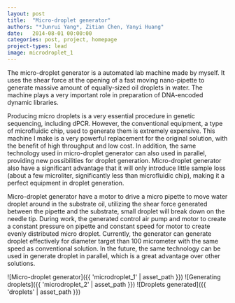 ```yaml
---
layout: post
title:  "Micro-droplet generator"
authors: "*Junrui Yang*, Zitian Chen, Yanyi Huang"
date:   2014-08-01 00:00:00
categories: post, project, homepage
project-types: lead
image: microdroplet_1
---
```


The micro-droplet generator is a automated lab machine made by myself. It uses the shear force at the opening of a fast moving nano-pipette to generate massive amount of equally-sized oil droplets in water. The machine plays a very important role in preparation of DNA-encoded dynamic libraries.

Producing micro droplets is a very essential procedure in genetic sequencing, including dPCR. However, the conventional equipment, a type of microfluidic chip, used to generate them is extremely expensive. This machine I make is a very powerful replacement for the original solution, with the benefit of high throughput and low cost. In addition, the same technology used in micro-droplet generator can also used in parallel, providing new possibilities for droplet generation. Micro-droplet generator also have a significant advantage that it will only introduce little sample loss (about a few microliter, significantly less than microfluidic chip), making it a perfect equipment in droplet generation.

Micro-droplet generator have a motor to drive a micro pipette to move water droplet around in the substrate oil, utilizing the shear force generated between the pipette and the substrate, small droplet will break down on the needle tip. During work, the generated control air pump and motor to create a constant pressure on pipette and constant speed for motor to create evenly distributed micro droplet. Currently, the generator can generate droplet effectively for diameter target than 100 micrometer with the same speed as conventional solution. In the future, the same technology can be used in generate droplet in parallel, which is a great advantage over other solutions.

![Micro-droplet generator]({{ 'microdroplet_1' | asset_path }})
![Generating droplets]({{ 'microdroplet_2' | asset_path }})
![Droplets generated]({{ 'droplets' | asset_path }})
